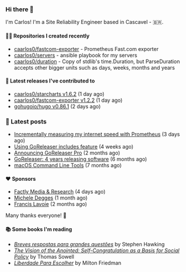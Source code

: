 ### Hi there 👋

I'm Carlos! I'm a Site Reliability Engineer based in Cascavel - 🇧🇷.

#### 👨‍💻 Repositories I created recently
- [caarlos0/fastcom-exporter](https://github.com/caarlos0/fastcom-exporter) - Prometheus Fast.com exporter
- [caarlos0/servers](https://github.com/caarlos0/servers) - ansible playbook for my servers
- [caarlos0/duration](https://github.com/caarlos0/duration) - Copy of stdlib&#39;s time.Duration, but ParseDuration accepts other bigger units such as days, weeks, months and years

#### 🚀 Latest releases I've contributed to


- [caarlos0/starcharts v1.6.2](https://github.com/caarlos0/starcharts/releases/tag/v1.6.2) (1 day ago)
- [caarlos0/fastcom-exporter v1.2.2](https://github.com/caarlos0/fastcom-exporter/releases/tag/v1.2.2) (1 day ago)
- [gohugoio/hugo v0.86.1](https://github.com/gohugoio/hugo/releases/tag/v0.86.1) (2 days ago)

### 📄 Latest posts
- [Incrementally measuring my internet speed with Prometheus](https://carlosbecker.com/posts/speedtest-prometheus/) (3 days ago)
- [Using GoReleaser includes feature](https://carlosbecker.com/posts/goreleaser-includes/) (4 weeks ago)
- [Announcing GoReleaser Pro](https://carlosbecker.com/posts/goreleaser-pro/) (2 months ago)
- [GoReleaser: 4 years releasing software](https://carlosbecker.com/posts/goreleaser-4-years/) (6 months ago)
- [macOS Command Line Tools](https://carlosbecker.com/posts/xcode-select/) (7 months ago)

#### ❤️ Sponsors
- [Factly Media &amp; Research](https://github.com/factly) (4 days ago)
- [Michele Degges](https://github.com/mdeggies) (1 month ago)
- [Francis Lavoie](https://github.com/francislavoie) (2 months ago)

Many thanks everyone! 🙏

#### 📚 Some books I'm reading
- _[Breves respostas para grandes questões](https://www.goodreads.com/book/show/42396389-breves-respostas-para-grandes-quest-es)_ by Stephen Hawking
- _[The Vision of the Anointed: Self-Congratulation as a Basis for Social Policy](https://www.goodreads.com/book/show/3044.The_Vision_of_the_Anointed)_ by Thomas Sowell
- _[Liberdade Para Escolher](https://www.goodreads.com/book/show/17238591-liberdade-para-escolher)_ by Milton Friedman
